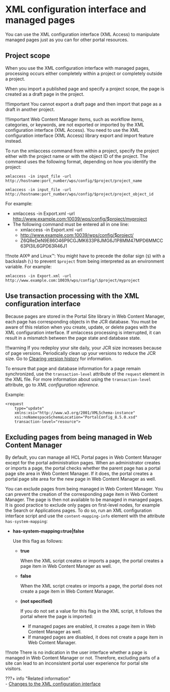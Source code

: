 # XML configuration interface and managed pages

You can use the XML configuration interface (XML Access) to manipulate managed pages just as you can for other portal resources.

## Project scope

When you use the XML configuration interface with managed pages, processing occurs either completely within a project or completely outside a project.

When you import a published page and specify a project scope, the page is created as a draft page in the project.

!!!important
    You cannot export a draft page and then import that page as a draft in another project.

!!!important
    Web Content Manager items, such as workflow items, categories, or keywords, are not exported or imported by the XML configuration interface (XML Access). You need to use the XML configuration interface (XML Access) library export and import feature instead.

To run the xmlaccess command from within a project, specify the project either with the project name or with the object ID of the project. The command uses the following format, depending on how you identify the project:

```
xmlaccess -in input_file -url http://hostname:port_number/wps/config/$project/project_name
```

```
xmlaccess -in input_file -url http://hostname:port_number/wps/config/$project/project_object_id
```

For example:

-   xmlaccess -in Export.xml -url http://www.example.com:10039/wps/config/$project/myproject
-   The following command must be entered all in one line:
    -   xmlaccess -in Export.xml -url
    -   http://www.example.com:10039/wps/config/$project/
    -   Z6QReDeN9E86O46P9CGJMK633P8JMG6J1P8MM47MPD6MMCC63PI3IL6GPD63R46J1

!!!note
    AIX® and Linux™: You might have to precede the dollar sign (`$`) with a backslash (`\`) to prevent `$project` from being interpreted as an environment variable. For example:

```
xmlaccess -in Export.xml -url http://www.example.com:10039/wps/config/\$project/myproject
```

## Use transaction processing with the XML configuration interface

Because pages are stored in the Portal Site library in Web Content Manager, each page has corresponding objects in the JCR database. You must be aware of this relation when you create, update, or delete pages with the XML configuration interface. If xmlaccess processing is interrupted, it can result in a mismatch between the page state and database state.

!!!warning
    If you redeploy your site daily, your JCR size increases because of page versions. Periodically clean up your versions to reduce the JCR size. Go to [Clearing version history](../../../../../../wcm_configuration/wcm_adm_tools/wcm_admin_clear_versions.md) for information.

To ensure that page and database information for a page remain synchronized, use the `transaction-level` attribute of the `request` element in the XML file. For more information about using the `transaction-level` attribute, go to *XML configuration reference.*

Example:

```
<request 
    type="update" 
    xmlns:xsi="http://www.w3.org/2001/XMLSchema-instance" 
    xsi:noNamespaceSchemaLocation="PortalConfig_8.5.0.xsd"
    transaction-level="resource">
```

## Excluding pages from being managed in Web Content Manager

By default, you can manage all HCL Portal pages in Web Content Manager except for the portal administration pages. When an administrator creates or imports a page, the portal checks whether the parent page has a portal page site area in Web Content Manager. If it does, the portal creates a portal page site area for the new page in Web Content Manager as well.

You can exclude pages from being managed in Web Content Manager. You can prevent the creation of the corresponding page item in Web Content Manager. The page is then not available to be managed in managed pages. It is good practice to exclude only pages on first-level nodes, for example the Search or Applications pages. To do so, run an XML configuration interface script and use the `content-mapping-info` element with the attribute `has-system-mapping`:

-   **has-system-mapping=true|false**

    Use this flag as follows:

    -   **true**

        When the XML script creates or imports a page, the portal creates a page item in Web Content Manager as well.

    -   **false**

        When the XML script creates or imports a page, the portal does not create a page item in Web Content Manager.

    -   **(not specified)**

        If you do not set a value for this flag in the XML script, it follows the portal where the page is imported:

        -   If managed pages are enabled, it creates a page item in Web Content Manager as well.
        -   If managed pages are disabled, it does not create a page item in Web Content Manager.

!!!note
    There is no indication in the user interface whether a page is managed in Web Content Manager or not. Therefore, excluding parts of a site can lead to an inconsistent portal user experience for portal site visitors.


???+ info "Related information"  
    -   [Changes to the XML configuration interface](../../../../../../../deployment/manage/portal_admin_tools/xml_config_interface/adxmlchg.md)

